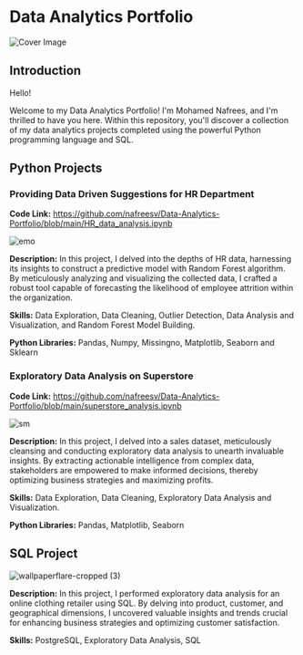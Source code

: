 #  Data Analytics Portfolio

![Cover Image](https://github.com/nafreesv/Data-Analytics-Portfolio/assets/125745088/3cf734ea-dcef-4a5e-8858-899fc97d4f4d)

## Introduction
Hello!

Welcome to my Data Analytics Portfolio! I'm Mohamed Nafrees, and I'm thrilled to have you here. Within this repository, you'll discover a collection of my data analytics projects completed using the powerful Python programming language and SQL.

## Python Projects
### Providing Data Driven Suggestions for HR Department
**Code Link:** https://github.com/nafreesv/Data-Analytics-Portfolio/blob/main/HR_data_analysis.ipynb

![emo](https://github.com/nafreesv/Data-Analytics-Portfolio/assets/125745088/260fe906-4364-4a4c-ae4d-c66509c97df8)


**Description:** In this project, I delved into the depths of HR data, harnessing its insights to construct a predictive model with Random Forest algorithm. By meticulously analyzing and visualizing the collected data, I crafted a robust tool capable of forecasting the likelihood of employee attrition within the organization.

**Skills:** Data Exploration, Data Cleaning, Outlier Detection, Data Analysis and Visualization, and Random Forest Model Building.

**Python Libraries:** Pandas, Numpy, Missingno, Matplotlib, Seaborn and Sklearn






### Exploratory Data Analysis on Superstore
**Code Link:** https://github.com/nafreesv/Data-Analytics-Portfolio/blob/main/superstore_analysis.ipynb


![sm](https://github.com/nafreesv/Data-Analytics-Portfolio/assets/125745088/bcc39db2-c4bf-4032-a23d-925eaaaeb27f)


**Description:** In this project, I delved into a sales dataset, meticulously cleansing and conducting exploratory data analysis to unearth invaluable insights. By extracting actionable intelligence from complex data, stakeholders are empowered to make informed decisions, thereby optimizing business strategies and maximizing profits.

**Skills:** Data Exploration, Data Cleaning, Exploratory Data Analysis and Visualization.

**Python Libraries:** Pandas, Matplotlib, Seaborn


## SQL Project

![wallpaperflare-cropped (3)](https://github.com/nafreesv/Data-Analytics-Portfolio/assets/125745088/d8aa2a9f-7b34-4a42-a5c6-e03973a292b3)


**Description:** In this project, I performed exploratory data analysis for an online clothing retailer using SQL. By delving into product, customer, and geographical dimensions, I uncovered valuable insights and trends crucial for enhancing business strategies and optimizing customer satisfaction.



**Skills:** PostgreSQL, Exploratory Data Analysis, SQL






